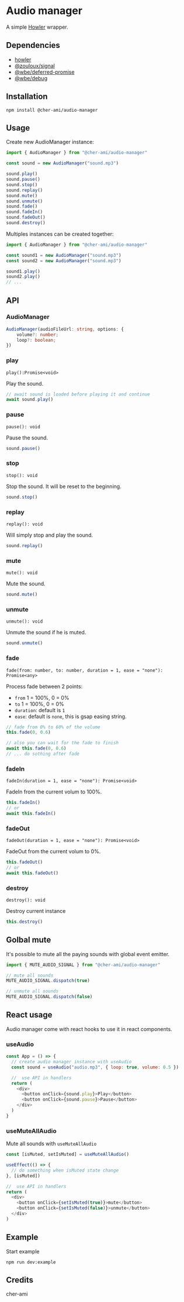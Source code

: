 # Audio manager

A simple [Howler](https://howlerjs.com/) wrapper.

## Dependencies

- [howler](https://howlerjs.com/)
- [@zouloux/signal](https://www.npmjs.com/package/@zouloux/signal)
- [@wbe/deferred-promise](https://www.npmjs.com/package/@wbe/)
- [@wbe/debug](https://www.npmjs.com/package/@wbe/debug)

## Installation

```shell
npm install @cher-ami/audio-manager
```

## Usage

Create new AudioManager instance:

```js
import { AudioManager } from "@cher-ami/audio-manager"

const sound = new AudioManager("sound.mp3")

sound.play()
sound.pause()
sound.stop()
sound.replay()
sound.mute()
sound.unmute()
sound.fade()
sound.fadeIn()
sound.fadeOut()
sound.destroy()
```

Multiples instances can be created together:

```js
import { AudioManager } from "@cher-ami/audio-manager"

const sound1 = new AudioManager("sound.mp3")
const sound2 = new AudioManager("sound.mp3")

sound1.play()
sound2.play()
// ...
```

## API

### AudioManager

```ts
AudioManager(audioFileUrl: string, options: {
    volume?: number;
    loop?: boolean;
})
```

### play

`play():Promise<void>`

Play the sound.

```js
// await sound is loaded before playing it and continue
await sound.play()
```

### pause

`pause(): void`

Pause the sound.

```js
sound.pause()
```

### stop

`stop(): void`

Stop the sound. It will be reset to the beginning.

```js
sound.stop()
```

### replay

`replay(): void`

Will simply stop and play the sound.

```js
sound.replay()
```

### mute

`mute(): void`

Mute the sound.

```js
sound.mute()
```

### unmute

`unmute(): void`

Unmute the sound if he is muted.

```js
sound.unmute()
```

### fade

`fade(from: number, to: number, duration = 1, ease = "none"): Promise<any>`

Process fade between 2 points:

- `from` 1 = 100%, 0 = 0%
- `to` 1 = 100%, 0 = 0%
- `duration`: default is `1`
- `ease`: default is `none`, this is gsap easing string.

```js
// fade from 0% to 60% of the volume
this.fade(0, 0.6)

// also you can wait for the fade to finish
await this.fade(0, 0.6)
// ... do sothing after fade
```

### fadeIn

`fadeIn(duration = 1, ease = "none"): Promise<void>`

FadeIn from the current volum to 100%.

```js
this.fadeIn()
// or
await this.fadeIn()
```

### fadeOut

`fadeOut(duration = 1, ease = "none"): Promise<void>`

FadeOut from the current volum to 0%.

```js
this.fadeOut()
// or
await this.fadeOut()
```

### destroy

`destroy(): void`

Destroy current instance

```js
this.destroy()
```

## Golbal mute

It's possible to mute all the paying sounds with global event emitter.

```js
import { MUTE_AUDIO_SIGNAL } from "@cher-ami/audio-manager"

// mute all sounds
MUTE_AUDIO_SIGNAL.dispatch(true)

// unmute all sounds
MUTE_AUDIO_SIGNAL.dispatch(false)
```

## React usage

Audio manager come with react hooks to use it in react components.

### useAudio

```js
const App = () => {
  // create audio manager instance with useAudio
  const sound = useAudio("audio.mp3", { loop: true, volume: 0.5 })

  //  use API in handlers
  return (
    <div>
      <button onClick={sound.play}>Play</button>
      <button onClick={sound.pause}>Pause</button>
    </div>
  )
}
```

### useMuteAllAudio

Mute all sounds with `useMuteAllAudio`

```js
const [isMuted, setIsMuted] = useMuteAllAudio()

useEffect(() => {
  // do something when isMuted state change
}, [isMuted])

//  use API in handlers
return (
  <div>
    <button onClick={setIsMuted(true)}>mute</button>
    <button onClick={setIsMuted(false)}>unmute</button>
  </div>
)
```

## Example

Start example

```shell
npm run dev:example
```

## Credits

cher-ami
